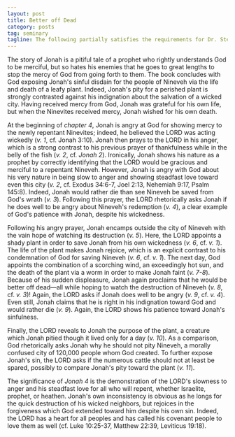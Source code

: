 ```yaml
---
layout: post
title: Better off Dead
category: posts
tag: seminary
tagline: The following partially satisfies the requirements for Dr. Steven McKinion's Biblical Hermeneutics class at Southeastern Baptist Theological Seminary.
---
```


The story of Jonah is a pitiful tale of a prophet who rightly understands God to be merciful, but so hates his enemies that he goes to great lengths to stop the mercy of God from going forth to them. The book concludes with God exposing Jonah's sinful disdain for the people of Nineveh via the life and death of a leafy plant. Indeed, Jonah's pity for a perished plant is strongly contrasted against his indignation about the salvation of a wicked city. Having received mercy from God, Jonah was grateful for his own life, but when the Ninevites received mercy, Jonah wished for his own death.

At the beginning of <cite class="bibleref" title="Jonah 4">chapter 4</cite>, Jonah is angry at God for showing mercy to the newly repentant Ninevites; indeed, he believed the LORD was acting wickedly (<cite class="bibleref" title="Jonah 4:1">v. 1</cite>, cf. Jonah 3:10). Jonah then prays to the LORD in his anger, which is a strong contrast to his previous prayer of thankfulness while in the belly of the fish (<cite class="bibleref" title="Jonah 4:2">v. 2</cite>, cf. <cite class="bibleref" title="Jonah 2">Jonah 2</cite>). Ironically, Jonah shows his nature as a prophet by correctly identifying that the LORD would be gracious and merciful to a repentant Nineveh. However, Jonah is angry with God about his very nature in being slow to anger and showing steadfast love toward even this city (<cite class="bibleref" title="Jonah 4:2">v. 2</cite>, cf. Exodus 34:6-7, Joel 2:13, Nehemiah 9:17, Psalm 145:8). Indeed, Jonah would rather die than see Nineveh be saved from God's wrath (<cite class="bibleref" title="Jonah 4:3">v. 3</cite>). Following this prayer, the LORD rhetorically asks Jonah if he does well to be angry about Nineveh's redemption (<cite class="bibleref" title="Jonah 4:4">v. 4</cite>), a clear example of God's patience with Jonah, despite his wickedness.

Following his angry prayer, Jonah encamps outside the city of Nineveh with the vain hope of watching its destruction (<cite class="bibleref" title="Jonah 4:5">v. 5</cite>). Here, the LORD appoints a shady plant in order to save Jonah from his own wickedness (<cite class="bibleref" title="Jonah 4:6">v. 6</cite>, cf. <cite class="bibleref" title="Jonah 4:1">v. 1</cite>). The life of the plant makes Jonah rejoice, which is an explicit contrast to his condemnation of God for saving Nineveh (<cite class="bibleref" title="Jonah 4:6">v. 6</cite>, cf. <cite class="bibleref" title="Jonah 4:1">v. 1</cite>). The next day, God appoints the combination of a scorching wind, an exceedingly hot sun, and the death of the plant via a worm in order to make Jonah faint (<cite class="bibleref" title="Jonah 4:7-8">v. 7-8</cite>). Because of his sudden displeasure, Jonah again proclaims that he would be better off dead—all while hoping to watch the destruction of Nineveh (<cite class="bibleref" title="Jonah 4:8">v. 8</cite>, cf. <cite class="bibleref" title="Jonah 4:3">v. 3</cite>)! Again, the LORD asks if Jonah does well to be angry (<cite class="bibleref" title="Jonah 4:9">v. 9</cite>, cf. <cite class="bibleref" title="Jonah 4:4">v. 4</cite>). Even still, Jonah claims that he is right in his indignation toward God and would rather die (<cite class="bibleref" title="Jonah 4:9">v. 9</cite>). Again, the LORD shows his patience toward Jonah's sinfulness.

Finally, the LORD reveals to Jonah the purpose of the plant, a creature which Jonah pitied though it lived only for a day (<cite class="bibleref" title="Jonah 4:10">v. 10</cite>). As a comparison, God rhetorically asks Jonah why he should not pity Nineveh, a morally confused city of 120,000 people whom God created. To further expose Jonah's sin, the LORD asks if the numerous cattle should not at least be spared, possibly to compare Jonah's pity toward the plant (<cite class="bibleref" title="Jonah 4:11">v. 11</cite>).

The significance of <cite class="bibleref" title="Jonah 4">Jonah 4</cite> is the demonstration of the LORD's slowness to anger and his steadfast love for all who will repent, whether Israelite, prophet, or heathen. Jonah's own inconsistency is obvious as he longs for the quick destruction of his wicked neighbors, but rejoices in the forgiveness which God extended toward him despite his own sin. Indeed, the LORD has a heart for all peoples and has called his covenant people to love them as well (cf. Luke 10:25-37, Matthew 22:39, Leviticus 19:18).
